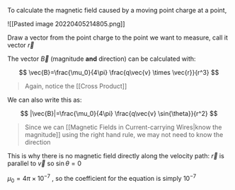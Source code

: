 To calculate the magnetic field caused by a moving point charge at a point,

![[Pasted image 20220405214805.png]]

Draw a vector from the point charge to the point we want to measure, call it vector $\vec{r}$

The vector $\vec{B}$ (magnitude **and** direction) can be calculated with:

$$
\vec{B}=\frac{\mu_0}{4\pi} \frac{q\vec{v} \times \vec{r}}{r^3}
$$

> Again, notice the [[Cross Product]]

We can also write this as:

$$
|\vec{B}|=\frac{\mu_0}{4\pi} \frac{q\vec{v} \sin{\theta}}{r^2}
$$

> Since we can [[Magnetic Fields in Current-carrying Wires|know the magnitude]] using the right hand rule, we may not need to know the direction

This is why there is no magnetic field directly along the velocity path: $\vec{r}$ is parallel to $\vec{v}$ so $\sin{\theta} = 0$

$\mu_0 = 4 \pi \times 10^{-7}$ , so the coefficient for the equation is simply $10^{-7}$




